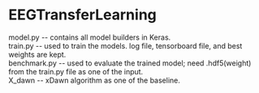 # EEGTransferLearning
model.py -- contains all model builders in Keras.  
train.py -- used to train the models. log file, tensorboard file, and best weights are kept.  
benchmark.py -- used to evaluate the trained model; need .hdf5(weight) from the train.py file as one of the input.  
X_dawn -- xDawn algorithm as one of the baseline.  
